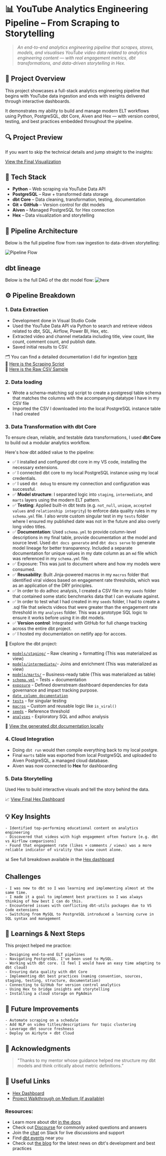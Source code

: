 # 📊 YouTube Analytics Engineering Pipeline – From Scraping to Storytelling 
> *An end-to-end analytics engineering pipeline that scrapes, stores, models, and visualises YouTube video data related to analytics engineering content — with real engagement metrics, dbt transformations, and data-driven storytelling in Hex.*  

## 🚀 Project Overview

This project showcases a full-stack analytics engineering pipeline that begins with YouTube data ingestion and ends with insights delivered through interactive dashboards.

It demonstrates my ability to build and manage modern ELT workflows using Python, PostgreSQL, dbt Core, Aiven and Hex — with version control, testing, and best practices embedded throughout the pipeline.

## 🔍 Project Preview

If you want to skip the technical details and jump straight to the insights:

[View the Final Visualization](https://app.hex.tech/01975268-573e-700f-b2a8-334ff3d11792/app/0197653c-a671-7006-8804-4c569c560481/latest)


## 🧰 Tech Stack

- **Python** – Web scraping via YouTube Data API
- **PostgreSQL** – Raw + transformed data storage
- **dbt Core** – Data cleaning, transformation, testing, documentation
- **Git + GitHub** – Version control for dbt models
- **Aiven** – Managed PostgreSQL for Hex connection
- **Hex** – Data visualization and storytelling

## 🔄 Pipeline Architecture

Below is the full pipeline flow from raw ingestion to data-driven storytelling:

![Pipeline Flow](https://github.com/N3zzar/End_to_end_Analytics_Engineering_Project/blob/main/images/Pipeline%20Flow.svg)


## dbt lineage

Below is the full DAG of the dbt model flow: ![here](https://github.com/N3zzar/End_to_end_Analytics_Engineering_Project/blob/main/images/dbt-dag.png)


## ⚙️ Pipeline Breakdown

### 1. Data Extraction
- Development done in Visual Studio Code
- Used the YouTube Data API via Python to search and retrieve videos related to dbt, SQL, Airflow, Power BI, Hex, etc.
- Extracted video and channel metadata including title, view count, like count, comment count, and publish date.
- Saved initial results to CSV.

🗂️ You can find a detailed documentation I did for ingestion [here](https://github.com/N3zzar/Youtube_data_extraction_project)  
📁 [Here is the Scraping Script](https://github.com/N3zzar/Youtube_data_project/blob/main/Code)  
📄 [Here is the Raw CSV Sample](https://github.com/N3zzar/End_to_end_Analytics_Engineering_Project/blob/main/Files/Nezzar_results_cleaned.csv)


### 2. Data loading
- Wrote a schema-matching sql script to create a postgresql table schema that matches the columns with the accompanying datatype I have in my CSV file
- Imported the CSV I downloaded into the local PostgreSQL instance table I had created

### 3. Data Transformation with dbt Core
To ensure clean, reliable, and testable data transformations, I used **dbt Core** to build out a modular analytics workflow.

Here's how dbt added value to the pipeline:
- ✅ I installed and configured dbt core in my VS code, installing the necessary extensions.
- ✅ I connected dbt core to my local PostgreSQL instance using my local credentials.
- ✅ I used `dbt debug` to ensure my connection and configuration was successful.
- ✅ **Model structure**: I separated logic into `staging`, `intermediate`, and `marts` layers using the modern ELT pattern.
- ✅ **Testing**: Applied built-in dbt tests (e.g. `not_null`, `unique`, `accepted values` and `relationship integrity`) to enforce data quality rules in my `schema.yml` file.
      I also wrote custom singular test in my `tests` folder where I ensured my published date was not in the future and also overly long video titles.
- ✅ **Documentation**: Used `schema.yml` to provide column-level descriptions in my final table, provide documentation at the model and source level. Used `dbt docs generate` and `dbt docs serve` to generate model lineage for better transparency. Included a separate documentation for unique values in my date column as an `md` file which was referenced in my `schema.yml` file.
- ✅ Exposure: This was just to document where and how my models were consumed.
- ✅ **Reusability**: Built Jinja-powered macros in my `macros` folder that identified viral videos based on engagement rate thresholds, which was as an application of the DRY principles.
- ✅ In order to do adhoc analysis, I created a CSV file in my `seeds` folder that contained some static benchmarks data that I can evaluate against.
- ✅ In order to test what I had created in my `seeds` folder, I had to create a .sql file that selects videos that were greater than the engagement rate threshold in my `analyses` folder. This was a prototype SQL logic to ensure it works before using it in dbt models.
- ✅ **Version control**: Integrated with GitHub for full change tracking across the entire dbt project.
- ✅ I hosted my documentation on netlify app for accces.

📂 Explore the dbt project:
- [`models/staging/`](./models/staging) – Raw cleaning + formatting (This was materialized as view)
- [`models/intermediate/`](./models/intermediate)- Joins and enrichment (This was materialized as view)
- [`models/marts/`](./models/marts) – Business-ready table  (This was materialized as table)
- [`schema.yml`](./models/schema.yml) – Tests + documentation
- [`exposure`](./models/exposure.yml) - Defined downstream dashboard dependencies for data governance and impact tracking purpose.
- [`date_column documentation`](./models/date_documentation.md)
- [`tests`](./tests) - for singular testing
- [`macros`](./macros) – Custom and reusable logic like `is_viral()`
- [`seeds`](./seeds) - Reference threshold
- [`analyses`](./analyses) - Exploratory SQL and adhoc analysis

🧾 [View the generated dbt documentation locally](https://luxury-pixie-36f938.netlify.app/)

### 4. Cloud Integration
- Doing `dbt run` would then compile everything back to my local postgre.
- Final ```marts``` table was exported from local PostgreSQL and uploaded to Aiven PostgreSQL, a managed cloud database.
- Aiven was now connected to **Hex** for dashboarding

### 5. Data Storytelling
Used Hex to build interactive visuals and tell the story behind the data.

📈 [View Final Hex Dashboard](https://app.hex.tech/01975268-573e-700f-b2a8-334ff3d11792/app/0197653c-a671-7006-8804-4c569c560481/latest)


## 💡 Key Insights
```
- Identified top-performing educational content on analytics engineering
- Discovered that videos with high engagement often feature [e.g. dbt vs Airflow comparisons]
- Found that engagement rate (likes + comments / views) was a more reliable indicator of virality than view count alone.
```

📊 See full breakdown available in the [Hex dashboard](https://app.hex.tech/01975268-573e-700f-b2a8-334ff3d11792/app/0197653c-a671-7006-8804-4c569c560481/latest)



## Challenges
```
- I was new to dbt so I was learning and implementing almost at the same time.
- I made it a goal to implement best practices so I was always thinking of how best I can do this.
- Encountered issues with conflicting dbt-utils packages due to VS Code extensions
- Switching from MySQL to PostgreSQL introduced a learning curve in SQL syntax and management
```

## 📌 Learnings & Next Steps

This project helped me practice:
```
- Designing end-to-end ELT pipelines
- Navigating PostgreSQL. I've been used to MySQL.
- Working with dbt core. (I feel I would have an easy time adapting to dbt cloud)
- Ensuring data quality with dbt Core
- Implementing dbt best practices (naming convention, sources, staging, testing, structure, documentation)
- Connecting to GitHub for version control analytics
- Using Hex to bridge insights and storytelling
- Installing a cloud storage on PgAdmin
```

## 🔮 Future Improvements
```
- Automate scraping on a schedule
- Add NLP on video titles/descriptions for topic clustering
- Leverage dbt source freshness 
- Deploy on Airbyte + dbt Cloud
```

## 🙏 Acknowledgments

> "Thanks to my mentor whose guidance helped me structure my dbt models and think critically about metric definitions.”


## 🔗 Useful Links

- [Hex Dashboard](https://app.hex.tech/your-dashboard-link)
- [Project Walkthrough on Medium (if available)](https://medium.com/your-link)





### Resources:
- Learn more about dbt [in the docs](https://docs.getdbt.com/docs/introduction)
- Check out [Discourse](https://discourse.getdbt.com/) for commonly asked questions and answers
- Join the [chat](https://community.getdbt.com/) on Slack for live discussions and support
- Find [dbt events](https://events.getdbt.com) near you
- Check out [the blog](https://blog.getdbt.com/) for the latest news on dbt's development and best practices

